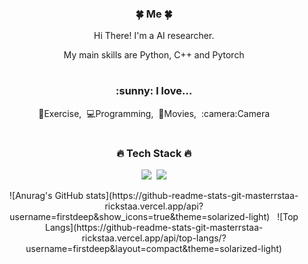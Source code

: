 <div align="center">
<h3>🍀 Me 🍀</h3>
<p>Hi There! I'm a AI researcher.</p>
<p> My main skills are Python, C++ and Pytorch</p>

#
<h3> :sunny: I love...</h3>
<p>💪Exercise,&nbsp;&nbsp;💻Programming,&nbsp;&nbsp;🎥Movies,&nbsp;&nbsp;:camera:Camera</p>
  
#
<h3>🔥 Tech Stack 🔥</h3>
<p><img src="https://img.shields.io/badge/Notion-b4f5bd?style=flat&logo=Notion&logoColor=black"/>&nbsp;&nbsp;<img src="https://img.shields.io/badge/GitHub-gray?style=flat&logo=GitHub&logoColor=black"/></p>

<p>
![Anurag's GitHub stats](https://github-readme-stats-git-masterrstaa-rickstaa.vercel.app/api?username=firstdeep&show_icons=true&theme=solarized-light)&nbsp;&nbsp;
![Top Langs](https://github-readme-stats-git-masterrstaa-rickstaa.vercel.app/api/top-langs/?username=firstdeep&layout=compact&theme=solarized-light)
</p>
</div>

<!--
**firstdeep/firstdeep** is a ✨ _special_ ✨ repository because its `README.md` (this file) appears on your GitHub profile.

Here are some ideas to get you started:

- 🔭 I’m currently working on ...
- 🌱 I’m currently learning ...
- 👯 I’m looking to collaborate on ...
- 🤔 I’m looking for help with ...
- 💬 Ask me about ...
- 📫 How to reach me: ...
- 😄 Pronouns: ...
- ⚡ Fun fact: ...
-->
